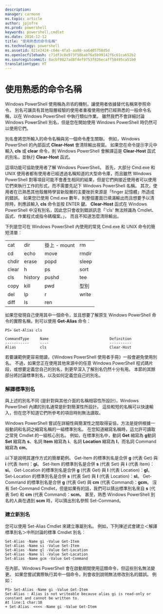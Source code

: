 ```yaml
---
description: 
manager: carmonm
ms.topic: article
author: jpjofre
ms.prod: powershell
keywords: powershell,cmdlet
ms.date: 2016-12-12
title: "使用熟悉的命令名稱"
ms.technology: powershell
ms.assetid: 021e2424-c64e-4fa5-aa98-aa6405758d5d
ms.openlocfilehash: c71df3c8e973f58bab76a5b99142f6c61ca652b2
ms.sourcegitcommit: 8acbf9827ad8f4ef9753f826ecaff58495ca51b0
translationtype: HT
---
```

# <a name="using-familiar-command-names"></a>使用熟悉的命令名稱
Windows PowerShell 使用稱為*別名*的機制，讓使用者依據替代名稱來參照命令。 別名可讓具有其他殼層經驗的使用者重複使用他們已經熟悉的一般命令名稱，以在 Windows PowerShell 中執行類似作業。 雖然我們不會詳細討論 Windows PowerShell 別名，但是您在開始使用 Windows PowerShell 時仍然可以使用它們。

別名會將您所輸入的命令名稱與另一個命令產生關聯。 例如，Windows PowerShell 的內部函式 **Clear-Host** 會清除輸出視窗。 如果您在命令提示字元中輸入 **cls** 或 **clear** 命令，則 Windows PowerShell 會解譯這是 **Clear-Host** 函式的別名，並執行 **Clear-Host** 函式。

這項功能可協助使用者了解 Windows PowerShell。 首先，大部分 Cmd.exe 和 UNIX 使用者都有使用者已經透過名稱知道的大型命令庫，而且雖然 Windows PowerShell 對等項目可能不會產生相同的結果，但是它們夠接近使用者可以使用它們來執行工作的形式，而不需要先記下 Windows PowerShell 名稱。 其次，使用者在已熟悉其他殼層時學習新殼層的主要挫折來源是「finger 記憶體」所造成的錯誤。 如果您已使用 Cmd.exe 數年，則整個畫面已填滿輸出而且想要予以清除時，則應該輸入 **cls** 命令並按 ENTER 鍵。 **Clear-Host** 函式在 Windows PowerShell 中沒有別名，因此您只會收到錯誤訊息「'cls' 無法辨識為 Cmdlet、函式、作業程式或指令碼檔案。」， 而且不知道怎麼清除輸出。

下列是您可在 Windows PowerShell 內使用的常見 Cmd.exe 和 UNIX 命令的簡短清單︰

|||||
|-|-|-|-|
|cat|dir|掛上 - mount|rm|
|cd|echo|move|rmdir|
|chdir|erase|popd|sleep|
|clear|h|ps|sort|
|cls|history|pushd|tee|
|copy|kill|pwd|型別|
|del|lp|r|write|
|diff|ls|ren||

如果您發現自己使用其中一個命令，並且想要了解原生 Windows PowerShell 命令的實際名稱，則可以使用 **Get-Alias** 命令：

```
PS> Get-Alias cls

CommandType     Name                            Definition
-----------     ----                            ----------
Alias           cls                             Clear-Host
```

若要讓範例更容易閱讀，《Windows PowerShell 使用者手冊》一般會避免使用別名。 不過，如果您正在使用其他來源中的任意 Windows PowerShell 程式碼片段，或想要定義您自己的別名，則更早深入了解別名仍然十分有用。 本節的其餘部分將討論標準別名，以及如何定義您自己的別名。

### <a name="interpreting-standard-aliases"></a>解譯標準別名
與上述的別名不同 (是針對與其他介面的名稱相容性所設計)，Windows PowerShell 內建的別名通常是針對簡潔性所設計。 這些較短的名稱可以快速輸入，但在您不知道它們所參考的項目時則無法讀取。

Windows PowerShell 嘗試在詳細性與簡潔性之間取得妥協，方法是提供根據一般動詞和名詞之縮寫名稱的一組標準別名。 在您知道縮寫名稱時，這允許可讀取之常見 Cmdlet 的一組核心別名。 例如，在標準別名中，動詞 **Get** 縮寫為 **g**動詞 **Set** 縮寫為 **s**、名詞 **Item** 縮寫為 **i**、名詞 **Location** 縮寫為 **l**，而名詞 Command 縮寫為 **cm**。

以下是說明其運作方式的簡單範例。 Get-Item 的標準別名是合併 **g** (代表 Get) 與 **i** (代表 Item)：**gi**。 Set-Item 的標準別名是合併 **s** (代表 Set) 與 **i** (代表 Item)：**si**。 Get-Location 的標準別名是合併 **g** (代表 Get) 與 **l** (代表 Location)：**gl**。 Set-Location 的標準別名是合併 **s** (代表 Set) 與 **l** (代表 Location)：**sl**。 Get-Command 的標準別名是合併 **g** (代表 Get) 與 **cm** (代表 Command)：**gcm**。 沒有 Set-Command Cmdlet，但是如果有的話，我們可以猜出標準別名來自 **s** (代表 Set) 和 **cm** (代表 Command)：**scm**。 甚至，熟悉 Windows PowerShell 別名的人員在遇到 **scm** 時，可以猜出別名參照 Set-Command。

### <a name="creating-new-aliases"></a>建立新別名
您可以使用 Set-Alias Cmdlet 來建立專屬別名。 例如，下列陳述式會建立＜解譯標準別名＞中所討論的標準 Cmdlet 別名︰

```
Set-Alias -Name gi -Value Get-Item
Set-Alias -Name si -Value Set-Item
Set-Alias -Name gl -Value Get-Location
Set-Alias -Name sl -Value Set-Location
Set-Alias -Name gcm -Value Get-Command
```

在內部，Windows PowerShell 會在啟動期間使用這類命令，但這些別名無法變更。 如果您嘗試實際執行其中一個命令，則會收到說明無法修改別名的錯誤。 例如：

```
PS> Set-Alias -Name gi -Value Get-Item
Set-Alias : Alias is not writeable because alias gi is read-only or constant and cannot be written to.
At line:1 char:10
+ Set-Alias  <<<< -Name gi -Value Get-Item
```

